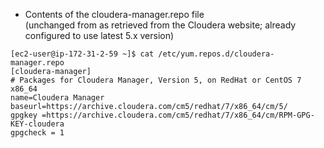 * Contents of the cloudera-manager.repo file<br>
(unchanged from as retrieved from the Cloudera website; already configured to use latest 5.x version)

```
[ec2-user@ip-172-31-2-59 ~]$ cat /etc/yum.repos.d/cloudera-manager.repo 
[cloudera-manager]
# Packages for Cloudera Manager, Version 5, on RedHat or CentOS 7 x86_64           	  
name=Cloudera Manager
baseurl=https://archive.cloudera.com/cm5/redhat/7/x86_64/cm/5/
gpgkey =https://archive.cloudera.com/cm5/redhat/7/x86_64/cm/RPM-GPG-KEY-cloudera    
gpgcheck = 1
```
